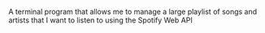 A terminal program that allows me to manage a large playlist of songs and artists that I want to listen to using the Spotify Web API
